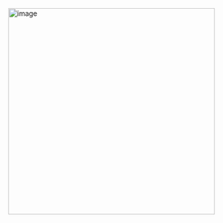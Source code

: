 <img width="416" alt="image" src="https://user-images.githubusercontent.com/91087648/181806766-f6bcf710-ffdc-4d64-a6f3-d01bc63f9a9e.png">

